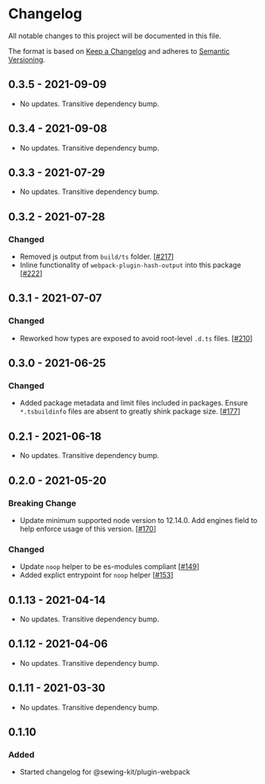 # Changelog

All notable changes to this project will be documented in this file.

The format is based on [Keep a Changelog](http://keepachangelog.com/en/1.0.0/)
and adheres to [Semantic Versioning](http://semver.org/spec/v2.0.0.html).

<!-- ## Unreleased -->

## 0.3.5 - 2021-09-09

- No updates. Transitive dependency bump.

## 0.3.4 - 2021-09-08

- No updates. Transitive dependency bump.

## 0.3.3 - 2021-07-29

- No updates. Transitive dependency bump.

## 0.3.2 - 2021-07-28

### Changed

- Removed js output from `build/ts` folder. [[#217](https://github.com/Shopify/loom/pull/217)]
- Inline functionality of `webpack-plugin-hash-output` into this package [[#222](https://github.com/Shopify/loom/pull/222)]

## 0.3.1 - 2021-07-07

### Changed

- Reworked how types are exposed to avoid root-level `.d.ts` files. [[#210](https://github.com/Shopify/loom/pull/210)]

## 0.3.0 - 2021-06-25

### Changed

- Added package metadata and limit files included in packages. Ensure `*.tsbuildinfo` files are absent to greatly shink package size. [[#177](https://github.com/Shopify/loom/pull/177)]

## 0.2.1 - 2021-06-18

- No updates. Transitive dependency bump.

## 0.2.0 - 2021-05-20

### Breaking Change

- Update minimum supported node version to 12.14.0. Add engines field to help enforce usage of this version. [[#170](https://github.com/Shopify/loom/pull/170)]

### Changed

- Update `noop` helper to be es-modules compliant [[#149](https://github.com/Shopify/loom/pull/149)]
- Added explict entrypoint for `noop` helper [[#153](https://github.com/Shopify/loom/pull/153)]

## 0.1.13 - 2021-04-14

- No updates. Transitive dependency bump.

## 0.1.12 - 2021-04-06

- No updates. Transitive dependency bump.

## 0.1.11 - 2021-03-30

- No updates. Transitive dependency bump.

## 0.1.10

### Added

- Started changelog for @sewing-kit/plugin-webpack
